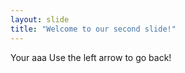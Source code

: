 ```yaml
---
layout: slide
title: "Welcome to our second slide!"
---
```

Your aaa
Use the left arrow to go back!
